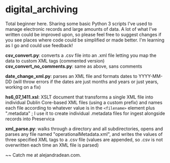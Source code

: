 # digital_archiving
Total beginner here. Sharing some basic Python 3 scripts I've used to manage electronic records and large amounts of data. A lot of what I've written could be improved upon, so please feel free to suggest changes if you see places where code could be simplified or made better. I'm learning as I go and could use feedback!

**csv_convert.py**: converts a .csv file into an .xml file letting you map the data to custom XML tags (commented version)
**csv_convert_no_comments.py**: same as above, sans comments

**date_change_xml.py**: parses an XML file and formats dates to YYYY-MM-DD (will throw errors if the dates are just months and years or just years, working on a fix)

**hs6_07_1411.xsl**: XSLT document that transforms a single XML file into individual Dublin Core-based XML files (using a custom prefix) and names each file according to whatever value is in the `<filename>` element plus ".metadata" ; I use it to create individual .metadata files for ingest alongside records into Preservica

**xml_parse.py**: walks through a directory and all subdirectories, opens and parses any file named "operationalMetadata.xml", and writes the values of three specified XML tags to a .csv file (values are appended, so .csv is not overwritten each time an XML file is parsed)

~~
Catch me at alejandradean.com.
